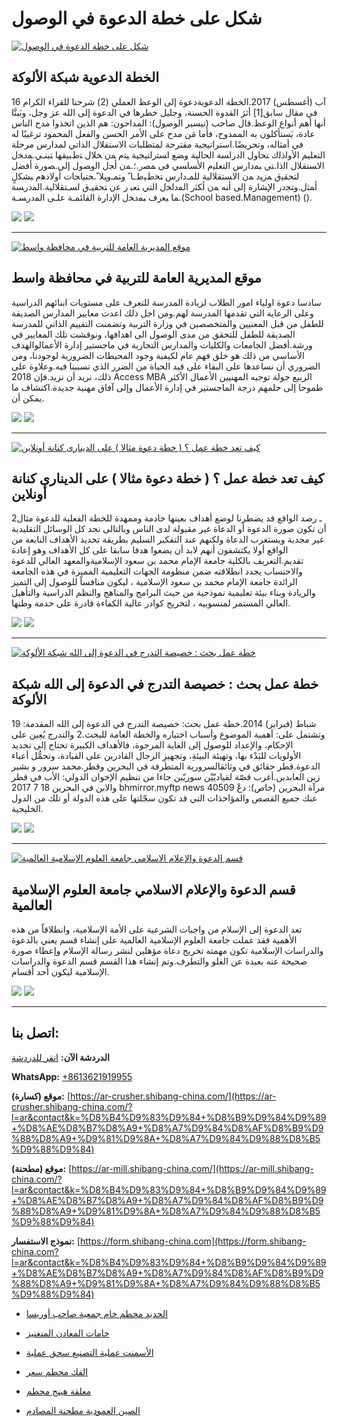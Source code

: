 # شكل على خطة الدعوة في الوصول

<a href="https://swt.shibang-china.com/?l=ar&img&k=%D8%B4%D9%83%D9%84+%D8%B9%D9%84%D9%89+%D8%AE%D8%B7%D8%A9+%D8%A7%D9%84%D8%AF%D8%B9%D9%88%D8%A9+%D9%81%D9%8A+%D8%A7%D9%84%D9%88%D8%B5%D9%88%D9%84" target="_blank">![شكل على خطة الدعوة في الوصول](http://static.shibang-china.com/all-800x300/286.jpg)</a>

## الخطة الدعوية شبكة الألوكة
16 آب (أغسطس) 2017.الخطة الدعويةدعوة إلى الوعظ العملي (2) شرحنا للقراء الكرام في مقال سابق[1] أثرَ القدوة الحسنة، وجليل خطرها في الدعوة إلى الله عز وجل، وبَينَّا أنها أهم أنواع الوعظ.قال صاحب (تيسير الوصول): المداحون: هم الذين اتخذوا مدح الناس عادة، يَستأكلون به الممدوح، فأما مَن مدح على الأمر الحسن والفعل المحمود ترغيبًا له في أمثاله، وتحريضًا.استراتيجية مقترحة لمتطلبات الاستقلال الذاتي لمدارس مرحلة التعليم الأﻭﻟﺫﻟﻙ ﺘﺤﺎﻭل ﺍﻟﺩﺭﺍﺴﺔ ﺍﻟﺤﺎﻟﻴﺔ ﻭﻀﻊ ﺍﺴﺘﺭﺍﺘﻴﺠﻴﺔ ﻴﺘﻡ ﻤﻥ ﺨﻼل ﺘﻁﺒﻴﻘﻬﺎ ﺘﺒﻨـﻲ.ﻤﺩﺨل ﺍﻻﺴﺘﻘﻼل ﺍﻟﺫﺍ.ﺘﻲ ﺒﻤﺩﺍﺭﺱ ﺍﻟﺘﻌﻠﻴﻡ ﺍﻷﺴﺎﺴﻲ ﻓﻰ ﻤﺼﺭ.؛.ﻤﻥ ﺃﺠل ﺍﻟﻭﺼﻭل ﺇﻟﻰ.ﺼﻭﺭﺓ ﺃﻓﻀل ﻟﺘﺤﻘﻴﻕ ﻤﺯﻴﺩ ﻤﻥ ﺍﻻﺴﺘﻘﻼﻟﻴﺔ ﻟﻠﻤـﺩﺍﺭﺱ ﺘﺨﻁﻴﻁـﺎﹰ ﻭﺘﻤـﻭﻴﻼﹰ.ﺤﺘﻴﺎﺠﺎﺕ ﺃﻭﻻﺩﻫﻡ ﺒﺸﻜلٍ ﺃﻤﺜل.ﻭﺘﺠﺩﺭ ﺍﻹﺸﺎﺭﺓ ﺇﻟﻰ ﺃﻨﻪ ﻤﻥ ﺃﻜﺜﺭ ﺍﻟﻤﺩﺍﺨل ﺍﻟﺘﻲ ﺘﻌﺒ ﺭ ﻋﻥ ﺘﺤﻘﻴـﻕ ﺍﺴـﺘﻘﻼﻟﻴﺔ.ﺍﻟﻤﺩﺭﺴﺔ ﻤﺎ ﻴﻌﺭﻑ ﺒﻤﺩﺨل ﺍﻹﺩﺍﺭﺓ ﺍﻟﻘﺎﺌﻤـﺔ ﻋﻠـﻰ ﺍﻟﻤﺩﺭﺴـﺔ.(School based.Management) ().


<a href="https://whatsapp.shibangsoft.com/WhatsApp.php" target="_blank" title="WhatsApp">![](http://static.shibang-china.com/icon/whatsapp.png)</a> <a href="https://swt.shibang-china.com/?l=ar&icon&k=%D8%B4%D9%83%D9%84+%D8%B9%D9%84%D9%89+%D8%AE%D8%B7%D8%A9+%D8%A7%D9%84%D8%AF%D8%B9%D9%88%D8%A9+%D9%81%D9%8A+%D8%A7%D9%84%D9%88%D8%B5%D9%88%D9%84" target="_blank">![](http://static.shibang-china.com/icon/chat-ar.png)</a>

---

<a href="https://swt.shibang-china.com/?l=ar&img&k=%D8%B4%D9%83%D9%84+%D8%B9%D9%84%D9%89+%D8%AE%D8%B7%D8%A9+%D8%A7%D9%84%D8%AF%D8%B9%D9%88%D8%A9+%D9%81%D9%8A+%D8%A7%D9%84%D9%88%D8%B5%D9%88%D9%84" target="_blank">![موقع المديرية العامة للتربية في محافظة واسط](http://static.shibang-china.com/all-800x300/289.jpg)</a>

## موقع المديرية العامة للتربية في محافظة واسط
سادسا دعوة اولياء امور الطلاب لزيادة المدرسة للتعرف على مستويات ابنائهم الدراسية وعلى الرعاية التي تقدمها المدرسة لهم.ومن اجل ذلك اعدت معايير المدارس الصديقة للطفل من قبل المعنيين والمتخصصين في وزارة التربية وتضمنت التقييم الذاتي للمدرسة الصديقة للطفل للتحقق من مدى الوصول الى اهدافها، ونوقشت تلك المعايير في ورشة.أفضل الجامعات والكليات والمدارس التجارية في ماجستير إدارة الأعمالوالهدف الأساسي من ذلك هو خلق فهم عام لكيفية وجود المحيطات الضرورية لوجودنا، ومن الضروري أن نساعدها على البقاء على قيد الحياة من الضرر الذي تسببنا فيه.وعلاوة على ذلك، نريد أن نزيد.فإن 2018 Access MBA الربيع جولة توجيه المهنيين الأعمال الأكثر طموحا إلى حلمهم درجة الماجستير في إدارة الأعمال وإلى آفاق مهنية جديدة.اكتشاف ما يمكن أن.


<a href="https://whatsapp.shibangsoft.com/WhatsApp.php" target="_blank" title="WhatsApp">![](http://static.shibang-china.com/icon/whatsapp.png)</a> <a href="https://swt.shibang-china.com/?l=ar&icon&k=%D8%B4%D9%83%D9%84+%D8%B9%D9%84%D9%89+%D8%AE%D8%B7%D8%A9+%D8%A7%D9%84%D8%AF%D8%B9%D9%88%D8%A9+%D9%81%D9%8A+%D8%A7%D9%84%D9%88%D8%B5%D9%88%D9%84" target="_blank">![](http://static.shibang-china.com/icon/chat-ar.png)</a>

---

<a href="https://swt.shibang-china.com/?l=ar&img&k=%D8%B4%D9%83%D9%84+%D8%B9%D9%84%D9%89+%D8%AE%D8%B7%D8%A9+%D8%A7%D9%84%D8%AF%D8%B9%D9%88%D8%A9+%D9%81%D9%8A+%D8%A7%D9%84%D9%88%D8%B5%D9%88%D9%84" target="_blank">![كيف تعد خطة عمل ؟ ( خطة دعوة مثالا ) على الدينارى كنانة أونلاين](http://static.shibang-china.com/all-800x300/303.jpg)</a>

## كيف تعد خطة عمل ؟ ( خطة دعوة مثالا ) على الدينارى كنانة أونلاين
2ـ رصد الواقع قد يضطرنا لوضع أهداف بعينها خادمة وممهدة للخطة الفعلية للدعوة مثال أن تكون صورة الدعوة أو الدعاة غير مقبولة لدى الناس وبالتالى نجد كل الوسائل التقليدية غير مجدية ويستغرب الدعاة ولكنهم عند التفكير السليم بطريقة تحديد الأهداف النابعة من الواقع أولا يكتشفون أنهم لابد أن يضعوا هدفا سابقا على كل الأهداف وهو إعادة تقديم.التعريف بالكلية جامعة الإمام محمد بن سعود الإسلاميةوالمعهد العالي للدعوة والاحتساب يجدد انطلاقته ضمن منظومة الجهات التعليمية المميزة في هذه الجامعة الرائدة جامعة الإمام محمد بن سعود الإسلامية ، ليكون منافساً للوصول إلى التميز والريادة وبناء بيئة تعليمية نموذجية من حيث البرامج والمناهج والنظم الدراسية والتأهيل العالي المستمر لمنسوبيه ، لتخريج كوادر عالية الكفاءة قادرة على خدمة وطنها.


<a href="https://whatsapp.shibangsoft.com/WhatsApp.php" target="_blank" title="WhatsApp">![](http://static.shibang-china.com/icon/whatsapp.png)</a> <a href="https://swt.shibang-china.com/?l=ar&icon&k=%D8%B4%D9%83%D9%84+%D8%B9%D9%84%D9%89+%D8%AE%D8%B7%D8%A9+%D8%A7%D9%84%D8%AF%D8%B9%D9%88%D8%A9+%D9%81%D9%8A+%D8%A7%D9%84%D9%88%D8%B5%D9%88%D9%84" target="_blank">![](http://static.shibang-china.com/icon/chat-ar.png)</a>

---

<a href="https://swt.shibang-china.com/?l=ar&img&k=%D8%B4%D9%83%D9%84+%D8%B9%D9%84%D9%89+%D8%AE%D8%B7%D8%A9+%D8%A7%D9%84%D8%AF%D8%B9%D9%88%D8%A9+%D9%81%D9%8A+%D8%A7%D9%84%D9%88%D8%B5%D9%88%D9%84" target="_blank">![خطة عمل بحث : خصيصة التدرج في الدعوة إلى الله شبكة الألوكة](http://static.shibang-china.com/all-800x300/1111.jpg)</a>

## خطة عمل بحث : خصيصة التدرج في الدعوة إلى الله شبكة الألوكة
19 شباط (فبراير) 2014.خطة عمل بحث: خصيصة التدرج في الدعوة إلى الله المقدمة: وتشتمل على: أهمية الموضوع وأسباب اختياره والخطة العامة للبحث.2 والتدرج يُعِين على الإحكام، والإعداد للوصول إلى الغاية المرجوة، فالأهداف الكبيرة تحتاج إلى تحديد الأولويات للبَدْء بها، وتهيئة البيئةِ، وتجهيزِ الرجال القادرين على القيادة، وتحمُّل أعباء الدعوة.قطر حقائق في وثائقالسرورية المتطرفة في البحرين وقطر.محمد سرور و بشير زين العابدين.أغرب قصّة لقياديّيْن سوريّين جاءا من تنظيم الإخوان الدولي: الأب في قطر والابن في البحرين 18 7 2017 bhmirror.myftp news 40509 مرآة البحرين (خاص): دعْ عنك جميع القصص والمؤاخذات التي قد تكون سجّلتها على هذه الدولة أو تلك من الدول الخليجية.


<a href="https://whatsapp.shibangsoft.com/WhatsApp.php" target="_blank" title="WhatsApp">![](http://static.shibang-china.com/icon/whatsapp.png)</a> <a href="https://swt.shibang-china.com/?l=ar&icon&k=%D8%B4%D9%83%D9%84+%D8%B9%D9%84%D9%89+%D8%AE%D8%B7%D8%A9+%D8%A7%D9%84%D8%AF%D8%B9%D9%88%D8%A9+%D9%81%D9%8A+%D8%A7%D9%84%D9%88%D8%B5%D9%88%D9%84" target="_blank">![](http://static.shibang-china.com/icon/chat-ar.png)</a>

---

<a href="https://swt.shibang-china.com/?l=ar&img&k=%D8%B4%D9%83%D9%84+%D8%B9%D9%84%D9%89+%D8%AE%D8%B7%D8%A9+%D8%A7%D9%84%D8%AF%D8%B9%D9%88%D8%A9+%D9%81%D9%8A+%D8%A7%D9%84%D9%88%D8%B5%D9%88%D9%84" target="_blank">![قسم الدعوة والإعلام الاسلامي جامعة العلوم الإسلامية العالمية](http://static.shibang-china.com/all-800x300/638.jpg)</a>

## قسم الدعوة والإعلام الاسلامي جامعة العلوم الإسلامية العالمية
تعد الدعوة إلى الإسلام من واجبات الشرعية على الأمة الإسلامية، وانطلاقاً من هذه الأهمية فقد عملت جامعة العلوم الإسلامية العالمية على إنشاء قسم يعني بالدعوة والدراسات الإسلامية تكون مهمته تخريج دعاة مؤهلين لنشر رسالة الإسلام وإعطاء صورة صحيحة عنه بعيدة عن الغلو والتطرف.وتم إنشاء هذا القسم قسم الدعوة والدراسات الإسلامية ليكون أحد أقسام.

<a href="https://whatsapp.shibangsoft.com/WhatsApp.php" target="_blank" title="WhatsApp">![](http://static.shibang-china.com/icon/whatsapp.png)</a> <a href="https://swt.shibang-china.com/?l=ar&icon&k=%D8%B4%D9%83%D9%84+%D8%B9%D9%84%D9%89+%D8%AE%D8%B7%D8%A9+%D8%A7%D9%84%D8%AF%D8%B9%D9%88%D8%A9+%D9%81%D9%8A+%D8%A7%D9%84%D9%88%D8%B5%D9%88%D9%84" target="_blank">![](http://static.shibang-china.com/icon/chat-ar.png)</a>

---
## اتصل بنا:

**الدردشة الآن:** [انقر للدردشة](https://swt.shibang-china.com?l=ar&contact&k=%D8%B4%D9%83%D9%84+%D8%B9%D9%84%D9%89+%D8%AE%D8%B7%D8%A9+%D8%A7%D9%84%D8%AF%D8%B9%D9%88%D8%A9+%D9%81%D9%8A+%D8%A7%D9%84%D9%88%D8%B5%D9%88%D9%84)

**WhatsApp:**  [+8613621919955](https://whatsapp.shibangsoft.com/WhatsApp.php)

**موقع (كسارة):** [https://ar-crusher.shibang-china.com/](https://ar-crusher.shibang-china.com/?l=ar&contact&k=%D8%B4%D9%83%D9%84+%D8%B9%D9%84%D9%89+%D8%AE%D8%B7%D8%A9+%D8%A7%D9%84%D8%AF%D8%B9%D9%88%D8%A9+%D9%81%D9%8A+%D8%A7%D9%84%D9%88%D8%B5%D9%88%D9%84)

**موقع (مطحنة):** [https://ar-mill.shibang-china.com/](https://ar-mill.shibang-china.com/?l=ar&contact&k=%D8%B4%D9%83%D9%84+%D8%B9%D9%84%D9%89+%D8%AE%D8%B7%D8%A9+%D8%A7%D9%84%D8%AF%D8%B9%D9%88%D8%A9+%D9%81%D9%8A+%D8%A7%D9%84%D9%88%D8%B5%D9%88%D9%84)

**نموذج الاستفسار:** [https://form.shibang-china.com](https://form.shibang-china.com?l=ar&contact&k=%D8%B4%D9%83%D9%84+%D8%B9%D9%84%D9%89+%D8%AE%D8%B7%D8%A9+%D8%A7%D9%84%D8%AF%D8%B9%D9%88%D8%A9+%D9%81%D9%8A+%D8%A7%D9%84%D9%88%D8%B5%D9%88%D9%84)

* [الحديد محطم خام جمعية صاحب أوريسا](../26/%D8%A7%D9%84%D8%AD%D8%AF%D9%8A%D8%AF%20%D9%85%D8%AD%D8%B7%D9%85%20%D8%AE%D8%A7%D9%85%20%D8%AC%D9%85%D8%B9%D9%8A%D8%A9%20%D8%B5%D8%A7%D8%AD%D8%A8%20%D8%A3%D9%88%D8%B1%D9%8A%D8%B3%D8%A7.md)

* [خامات المعادن المنغنيز](../27/%D8%AE%D8%A7%D9%85%D8%A7%D8%AA%20%D8%A7%D9%84%D9%85%D8%B9%D8%A7%D8%AF%D9%86%20%D8%A7%D9%84%D9%85%D9%86%D8%BA%D9%86%D9%8A%D8%B2.md)

* [الأسمنت عملية التصنيع سحق عملية](../28/%D8%A7%D9%84%D8%A3%D8%B3%D9%85%D9%86%D8%AA%20%D8%B9%D9%85%D9%84%D9%8A%D8%A9%20%D8%A7%D9%84%D8%AA%D8%B5%D9%86%D9%8A%D8%B9%20%D8%B3%D8%AD%D9%82%20%D8%B9%D9%85%D9%84%D9%8A%D8%A9.md)

* [الفك محطم سعر](../28/%D8%A7%D9%84%D9%81%D9%83%20%D9%85%D8%AD%D8%B7%D9%85%20%D8%B3%D8%B9%D8%B1.md)

* [معلقة هينج محطم](../30/%D9%85%D8%B9%D9%84%D9%82%D8%A9%20%D9%87%D9%8A%D9%86%D8%AC%20%D9%85%D8%AD%D8%B7%D9%85.md)

* [الصين العمودية مطحنة المصادم](../30/%D8%A7%D9%84%D8%B5%D9%8A%D9%86%20%D8%A7%D9%84%D8%B9%D9%85%D9%88%D8%AF%D9%8A%D8%A9%20%D9%85%D8%B7%D8%AD%D9%86%D8%A9%20%D8%A7%D9%84%D9%85%D8%B5%D8%A7%D8%AF%D9%85.md)